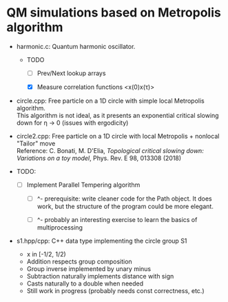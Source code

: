 # QM simulations based on Metropolis algorithm


- harmonic.c: Quantum harmonic oscillator.
  - TODO
    - [ ] Prev/Next lookup arrays
    - [x] Measure correlation functions <x(0)x(τ)>
    
    
- circle.cpp: Free particle on a 1D circle with simple local Metropolis
algorithm.   
  This algorithm is not ideal, as it presents an exponential critical slowing down for η -> 0 (issues with ergodicity)
- circle2.cpp: Free particle on a 1D circle with local Metropolis + nonlocal
  "Tailor" move  
  Reference: C. Bonati, M. D'Elia, _Topological critical slowing down:
    Variations on a toy model_, Phys. Rev. E 98, 013308 (2018)

- TODO:
  - [ ] Implement Parallel Tempering algorithm
    - [ ] ^- prerequisite: write cleaner code for the Path object. It does work,
        but the structure of the program could be more elegant.
    - [ ] ^- probably an interesting exercise to learn the basics of multiprocessing
    
  
- s1.hpp/cpp: C++ data type implementing the circle group S1
  - x in [-1/2, 1/2)
  - Addition respects group composition
  - Group inverse implemented by unary minus
  - Subtraction naturally implements distance with sign
  - Casts naturally to a double when needed
  - Still work in progress (probably needs const correctness, etc.)
  
